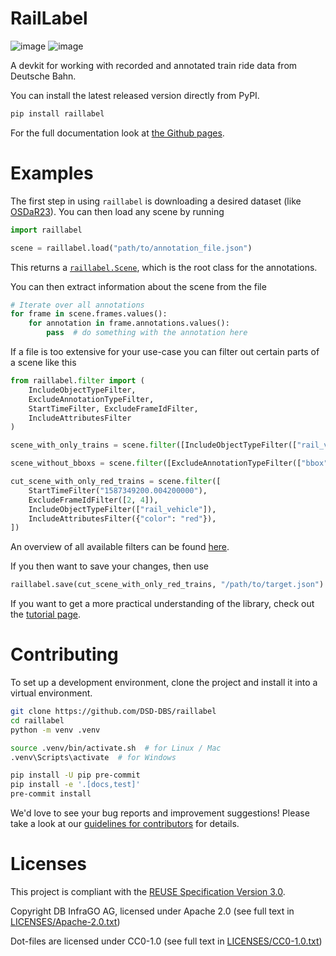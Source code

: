 <!--
 ~ Copyright DB InfraGO AG and contributors
 ~ SPDX-License-Identifier: Apache-2.0
 -->

# RailLabel

<!-- prettier-ignore -->
![image](https://github.com/DSD-DBS/raillabel/actions/workflows/build-test-publish.yml/badge.svg)
![image](https://github.com/DSD-DBS/raillabel/actions/workflows/lint.yml/badge.svg)

A devkit for working with recorded and annotated train ride data from Deutsche Bahn.

You can install the latest released version directly from PyPI.

```zsh
pip install raillabel
```

For the full documentation look at [the Github pages](https://dsd-dbs.github.io/raillabel).

# Examples

The first step in using `raillabel` is downloading a desired dataset (like [OSDaR23](https://data.fid-move.de/dataset/osdar23)). You can then load any scene by running
```python
import raillabel

scene = raillabel.load("path/to/annotation_file.json")
```

This returns a [`raillabel.Scene`](https://dsd-dbs.github.io/raillabel/code/raillabel.html#raillabel.Scene), which is the root class for the annotations.

You can then extract information about the scene from the file
```python
# Iterate over all annotations
for frame in scene.frames.values():
    for annotation in frame.annotations.values():
        pass  # do something with the annotation here
```

If a file is too extensive for your use-case you can filter out certain parts of a scene like this
```python
from raillabel.filter import (
    IncludeObjectTypeFilter,
    ExcludeAnnotationTypeFilter,
    StartTimeFilter, ExcludeFrameIdFilter,
    IncludeAttributesFilter
)

scene_with_only_trains = scene.filter([IncludeObjectTypeFilter(["rail_vehicle"])])

scene_without_bboxs = scene.filter([ExcludeAnnotationTypeFilter(["bbox"])])

cut_scene_with_only_red_trains = scene.filter([
    StartTimeFilter("1587349200.004200000"),
    ExcludeFrameIdFilter([2, 4]),
    IncludeObjectTypeFilter(["rail_vehicle"]),
    IncludeAttributesFilter({"color": "red"}),
])
```
An overview of all available filters can be found [here](https://dsd-dbs.github.io/raillabel/code/raillabel.filter.html#module-raillabel.filter).

If you then want to save your changes, then use
```python
raillabel.save(cut_scene_with_only_red_trains, "/path/to/target.json")
```

If you want to get a more practical understanding of the library, check out the [tutorial page](https://dsd-dbs.github.io/raillabel/tutorial).

# Contributing

To set up a development environment, clone the project and install it into a
virtual environment.

```zsh
git clone https://github.com/DSD-DBS/raillabel
cd raillabel
python -m venv .venv

source .venv/bin/activate.sh  # for Linux / Mac
.venv\Scripts\activate  # for Windows

pip install -U pip pre-commit
pip install -e '.[docs,test]'
pre-commit install
```

We'd love to see your bug reports and improvement suggestions! Please take a
look at our [guidelines for contributors](CONTRIBUTING.md) for details.

# Licenses

This project is compliant with the
[REUSE Specification Version 3.0](https://git.fsfe.org/reuse/docs/src/commit/d173a27231a36e1a2a3af07421f5e557ae0fec46/spec.md).

Copyright DB InfraGO AG, licensed under Apache 2.0 (see full text in
[LICENSES/Apache-2.0.txt](LICENSES/Apache-2.0.txt))

Dot-files are licensed under CC0-1.0 (see full text in
[LICENSES/CC0-1.0.txt](LICENSES/CC0-1.0.txt))

